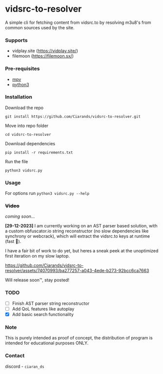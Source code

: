 # vidsrc-to-resolver
A simple cli for fetching content from vidsrc.to by resolving m3u8's from common sources used by the site.

### Supports
- vidplay.site (https://vidplay.site/)
- filemoon (https://filemoon.sx/)

### Pre-requisites
- [mpv](https://mpv.io/)
- [python3](https://www.python.org/)

### Installation
Download the repo

```git install https://github.com/Ciarands/vidsrc-to-resolver.git```

Move into repo folder

```cd vidsrc-to-resolver```

Download dependencies

```pip install -r requirements.txt```

Run the file

```python3 vidsrc.py```

### Usage

For options run
```python3 vidsrc.py --help```

### ~~Video~~
*coming soon...*

**[29-12-2023]** I am currently working on an AST parser based solution, with a custom obfuscator.io string reconstructor (no slow dependencies like synchrony or webcrack), which will extract the vidsrc.to keys at runtime (fast 💪).

I have a fair bit of work to do yet, but heres a sneak peek at the unoptimized first iteration on my slow laptop.

https://github.com/Ciarands/vidsrc-to-resolver/assets/74070993/ba277257-a043-4ede-b273-92bcc6ca7663

Will release soon™️, stay posted!

### TODO
- [ ] Finish AST parser string reconstructor 
- [ ] Add QoL features like autoplay 
- [x] Add basic search functionality

### Note
This is purely intended as proof of concept, the distribution of program is intended for educational purposes ONLY. 

### Contact
discord - `ciaran_ds`